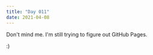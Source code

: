 ```yaml
---
title: "Day 011"
date: 2021-04-08
---
```


Don't mind me. I'm still trying to figure out GitHub Pages. 

:)
